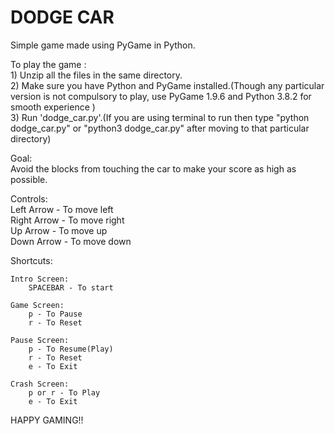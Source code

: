 # DODGE CAR<br> 
Simple game made using PyGame in Python.<br>


To play the game :<br>
    1) Unzip all the files in the same directory.<br>
    2) Make sure you have Python and PyGame installed.(Though any particular version is not compulsory to play, use PyGame 1.9.6 and Python 3.8.2 for smooth experience )<br>
    3) Run 'dodge_car.py'.(If you are using terminal to run then type "python dodge_car.py" or "python3 dodge_car.py" after moving to that particular directory)<br>

Goal:<br>
    Avoid the blocks from touching the car to make your score as high as possible.<br>

Controls:<br>
    Left Arrow - To move left<br>
    Right Arrow - To move right<br>
    Up Arrow - To move up<br>
    Down Arrow - To move down<br>

Shortcuts:

    Intro Screen:
        SPACEBAR - To start

    Game Screen:
        p - To Pause
        r - To Reset

    Pause Screen:
        p - To Resume(Play)
        r - To Reset
        e - To Exit

    Crash Screen:
        p or r - To Play
        e - To Exit

HAPPY GAMING!!<br>
